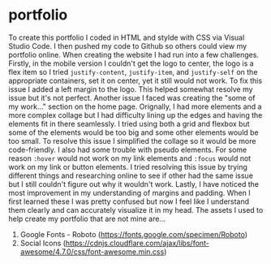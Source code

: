 # portfolio
To create this portfolio I coded in HTML and stylde with CSS via Visual Studio Code. I then pushed my code to Github so others could view my portfolio online. When creating the website I had run into a few challenges. Firstly, in the mobile version I couldn't get the logo to center, the logo is a flex item so I tried `justify-content`, `justify-item`, and `justify-self` on the appropriate containers, set it on center, yet it still would not work. To fix this issue I added a left margin to the logo. This helped somewhat resolve my issue but it's not perfect. Another issue I faced was creating the "some of my work..." section on the home page. Orignally, I had more elements and a more complex collage but I had difficulty lining up the edges and having the elements fit in there seamlessly. I tried using both a grid and flexbox but some of the elements would be too big and some other elements would be too small. To resolve this issue I simplified the collage so it would be more code-friendly. I also had some trouble with pseudo elements. For some reason `:hover` would not work on my link elements and `:focus` would not work on my link or button elements. I tried resolving this issue by trying different things and researching online to see if other had the same issue but I still couldn't figure out why it wouldn't work. Lastly, I have noticed the most improvement in my understanding of margins and padding. When I first learned these I was pretty confused but now I feel like I understand them clearly and can accurately visualize it in my head. 
The assets I used to help create my portfolio that are not mine are...
1. Google Fonts - Roboto (https://fonts.google.com/specimen/Roboto)
2. Social Icons (https://cdnjs.cloudflare.com/ajax/libs/font-awesome/4.7.0/css/font-awesome.min.css)
